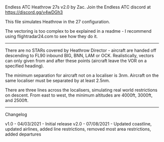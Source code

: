 Endless ATC Heathrow 27s v2.0 by Zac. Join the Endless ATC discord at https://discord.gg/v4wDGh3

This file simulates Heathrow in the 27 configuration.

The vectoring is too complex to be explained in a readme - I recommend using flightradar24.com to see how they do it.

---------------------------------------------------------

There are no STARs covered by Heathrow Director - aircraft are handed off descending to FL90 inbound BIG, BNN, LAM or OCK. Realistically, vectors can only given from and after these points (aircraft leave the VOR on a specified heading).

The minimum separation for aircraft not on a localiser is 3nm. Aircraft on the same localiser must be separated by at least 2.5nm.

There are three lines across the localisers, simulating real world restrictions on descent. From east to west, the minimum altitudes are 4000ft, 3000ft, and 2500ft.

---------------------------------------------------------

Changelog

v1.0 - 04/03/2021 - Initial release
v2.0 - 07/08/2021 - Updated coastline, updated airlines, added line restrictions, removed most area restrictions, added departures